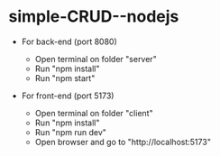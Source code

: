 ﻿# simple-CRUD--nodejs
- For back-end (port 8080)
  + Open terminal on folder "server"
  + Run "npm install"
  + Run "npm start"

- For front-end (port 5173)
  + Open terminal on folder "client"
  + Run "npm install"
  + Run "npm run dev"
  + Open browser and go to "http://localhost:5173"
